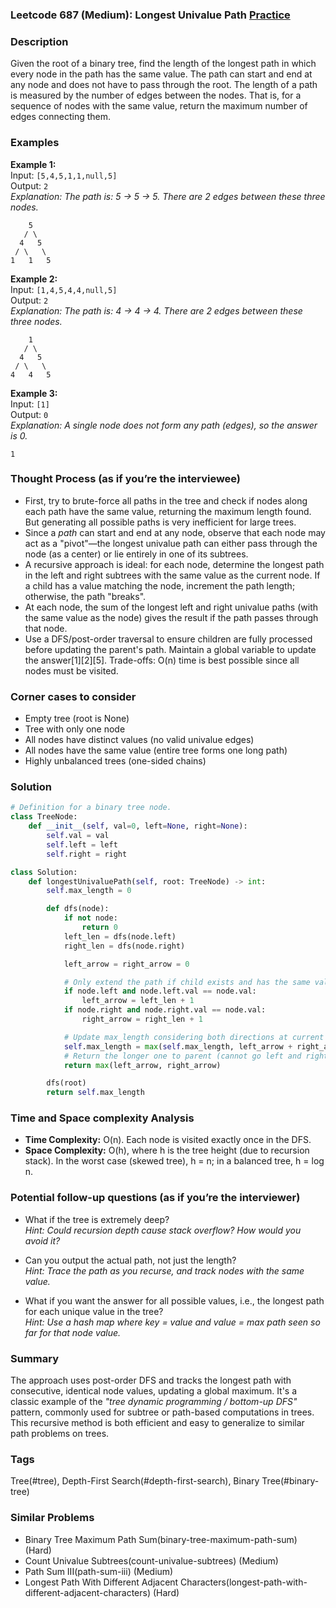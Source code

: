 ### Leetcode 687 (Medium): Longest Univalue Path [Practice](https://leetcode.com/problems/longest-univalue-path)

### Description  
Given the root of a binary tree, find the length of the longest path in which every node in the path has the same value. The path can start and end at any node and does not have to pass through the root. The length of a path is measured by the number of edges between the nodes. That is, for a sequence of nodes with the same value, return the maximum number of edges connecting them.

### Examples  

**Example 1:**  
Input: `[5,4,5,1,1,null,5]`  
Output: `2`  
*Explanation: The path is: 5 → 5 → 5. There are 2 edges between these three nodes.*

```
    5
   / \
  4   5
 / \   \
1   1   5
```

**Example 2:**  
Input: `[1,4,5,4,4,null,5]`  
Output: `2`  
*Explanation: The path is: 4 → 4 → 4. There are 2 edges between these three nodes.*

```
    1
   / \
  4   5
 / \   \
4   4   5
```

**Example 3:**  
Input: `[1]`  
Output: `0`  
*Explanation: A single node does not form any path (edges), so the answer is 0.*

```
1
```

### Thought Process (as if you’re the interviewee)  
- First, try to brute-force all paths in the tree and check if nodes along each path have the same value, returning the maximum length found. But generating all possible paths is very inefficient for large trees.
- Since a *path* can start and end at any node, observe that each node may act as a "pivot"—the longest univalue path can either pass through the node (as a center) or lie entirely in one of its subtrees.
- A recursive approach is ideal: for each node, determine the longest path in the left and right subtrees with the same value as the current node. If a child has a value matching the node, increment the path length; otherwise, the path "breaks".
- At each node, the sum of the longest left and right univalue paths (with the same value as the node) gives the result if the path passes through that node.
- Use a DFS/post-order traversal to ensure children are fully processed before updating the parent's path. Maintain a global variable to update the answer[1][2][5]. Trade-offs: O(n) time is best possible since all nodes must be visited.

### Corner cases to consider  
- Empty tree (root is None)
- Tree with only one node
- All nodes have distinct values (no valid univalue edges)
- All nodes have the same value (entire tree forms one long path)
- Highly unbalanced trees (one-sided chains)

### Solution

```python
# Definition for a binary tree node.
class TreeNode:
    def __init__(self, val=0, left=None, right=None):
        self.val = val
        self.left = left
        self.right = right

class Solution:
    def longestUnivaluePath(self, root: TreeNode) -> int:
        self.max_length = 0

        def dfs(node):
            if not node:
                return 0
            left_len = dfs(node.left)
            right_len = dfs(node.right)

            left_arrow = right_arrow = 0

            # Only extend the path if child exists and has the same value
            if node.left and node.left.val == node.val:
                left_arrow = left_len + 1
            if node.right and node.right.val == node.val:
                right_arrow = right_len + 1

            # Update max_length considering both directions at current node
            self.max_length = max(self.max_length, left_arrow + right_arrow)
            # Return the longer one to parent (cannot go left and right simultaneously)
            return max(left_arrow, right_arrow)

        dfs(root)
        return self.max_length
```

### Time and Space complexity Analysis  

- **Time Complexity:** O(n). Each node is visited exactly once in the DFS.
- **Space Complexity:** O(h), where h is the tree height (due to recursion stack). In the worst case (skewed tree), h = n; in a balanced tree, h = log n.

### Potential follow-up questions (as if you’re the interviewer)  

- What if the tree is extremely deep?  
  *Hint: Could recursion depth cause stack overflow? How would you avoid it?*

- Can you output the actual path, not just the length?  
  *Hint: Trace the path as you recurse, and track nodes with the same value.*

- What if you want the answer for all possible values, i.e., the longest path for each unique value in the tree?  
  *Hint: Use a hash map where key = value and value = max path seen so far for that node value.*

### Summary
The approach uses post-order DFS and tracks the longest path with consecutive, identical node values, updating a global maximum. It's a classic example of the *"tree dynamic programming / bottom-up DFS"* pattern, commonly used for subtree or path-based computations in trees. This recursive method is both efficient and easy to generalize to similar path problems on trees.

### Tags
Tree(#tree), Depth-First Search(#depth-first-search), Binary Tree(#binary-tree)

### Similar Problems
- Binary Tree Maximum Path Sum(binary-tree-maximum-path-sum) (Hard)
- Count Univalue Subtrees(count-univalue-subtrees) (Medium)
- Path Sum III(path-sum-iii) (Medium)
- Longest Path With Different Adjacent Characters(longest-path-with-different-adjacent-characters) (Hard)